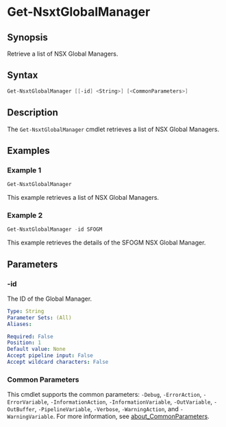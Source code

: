 # Get-NsxtGlobalManager

## Synopsis

Retrieve a list of NSX Global Managers.

## Syntax

```powershell
Get-NsxtGlobalManager [[-id] <String>] [<CommonParameters>]
```

## Description

The `Get-NsxtGlobalManager` cmdlet retrieves a list of NSX Global Managers.

## Examples

### Example 1

```powershell
Get-NsxtGlobalManager
```

This example retrieves a list of NSX Global Managers.

### Example 2

```powershell
Get-NsxtGlobalManager -id SFOGM
```

This example retrieves the details of the SFOGM NSX Global Manager.

## Parameters

### -id

The ID of the Global Manager.

```yaml
Type: String
Parameter Sets: (All)
Aliases:

Required: False
Position: 1
Default value: None
Accept pipeline input: False
Accept wildcard characters: False
```

### Common Parameters

This cmdlet supports the common parameters: `-Debug`, `-ErrorAction`, `-ErrorVariable`, `-InformationAction`, `-InformationVariable`, `-OutVariable`, `-OutBuffer`, `-PipelineVariable`, `-Verbose`, `-WarningAction`, and `-WarningVariable`. For more information, see [about_CommonParameters](http://go.microsoft.com/fwlink/?LinkID=113216).
